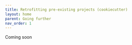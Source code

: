 ```yaml
---
title: Retrofitting pre-existing projects (cookiecutter)
layout: home
parent: Going further
nav_order: 1
---
```


Coming soon